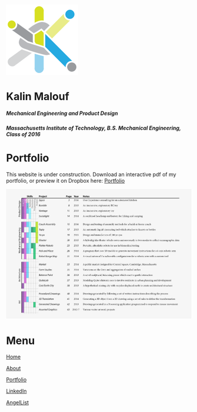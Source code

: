 ![logo](/KOM_logo_dsmall.png)
# Kalin Malouf 
##### Mechanical Engineering and Product Design
##### Massachusetts Institute of Technology, B.S. Mechanical Engineering, Class of 2016
# Portfolio
This website is under construction.
Download an interactive pdf of my portfolio, or preview it on Dropbox here:
[Portfolio](https://www.dropbox.com/s/u27k7oxzckr32je/Malouf_Portfolio_2017.pdf?dl=0)

![Contents](/Malouf_Portfolio_2017_Contents.png)

# Menu

[Home](http://komalouf.github.io/portfolio)

[About](http://komalouf.github.io/about)

[Portfolio](https://www.dropbox.com/s/u27k7oxzckr32je/Malouf_Portfolio_2017.pdf?dl=0)

[LinkedIn](https://www.linkedin.com/in/kmalouf)

[AngelList](https://angel.co/kalin-malouf)

